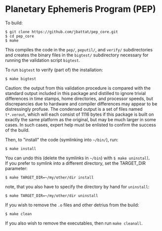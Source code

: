 # Planetary Ephemeris Program (PEP)

To build:

```
$ git clone https://github.com/jbattat/pep_core.git
$ cd pep_core
$ make
```

This compiles the code in the `pep/`, `peputil/`, and `verify/` subdirectories
and creates the binary files in the `bigtest/` subdirectory necessary for
running the validation script `bigtest`.

To run `bigtest` to verify (part of) the installation:
```
$ make bigtest
```

Caution: the output from this validation procedure is compared with the
standard output included in this package and distilled to ignore trivial
differences in time stamps, home directories, and processor speeds, but
discrepancies due to hardware and compiler differences may appear to be
distressingly profuse.  The condensed output is a set of files named
`t*.verout`, which will each consist of 1116 bytes if this package is
built on exactly the same platform as the original, but may be much
larger in some cases.  In such cases, expert help must be enlisted to
confirm the success of the build.

Then, to "install" the code (symlinking into `~/bin/`), run:
```
$ make install
```
You can undo this (delete the symlinks in `~/bin`) with `$ make uninstall`.  
If you prefer to symlink into a different directory, set the TARGET_DIR parameter:
```
$ make TARGET_DIR=~/my/other/dir install
```
note, that you also have to specify the directory by hand for `uninstall`:
```
$ make TARGET_DIR=~/my/other/dir uninstall
```

If you wish to remove the `.o` files and other detrius from the build:  
```
$ make clean
```
If you also wish to remove the executables, then run `make cleanall`.
